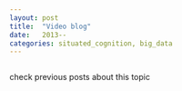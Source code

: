 ```yaml
---
layout: post
title:  "Video blog"
date:   2013--
categories: situated_cognition, big_data
---
```


![]()

check previous posts about this topic

